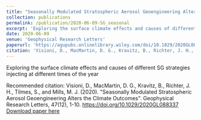 ```yaml
---
title: "Seasonally Modulated Stratospheric Aerosol Geoengineering Alters the Climate Outcomes"
collection: publications
permalink: /publication/2020-06-09-SG_seasonal
excerpt: 'Exploring the surface climate effects and causes of different SG strategies injecting at different times of the year'
date: 2020-06-09
venue: 'Geophysical Research Letters'
paperurl: 'https://agupubs.onlinelibrary.wiley.com/doi/10.1029/2020GL088337'
citation: 'Visioni, D., MacMartin, D. G., Kravitz, B., Richter, J. H., Tilmes, S., and Mills, M. J. (2020). &quot;Seasonally Modulated Stratospheric Aerosol Geoengineering Alters the Climate Outcomes&quot;. Geophysical Research Letters, 47(12), 1-10. https://doi.org/10.1029/2020GL088337'
---
```

Exploring the surface climate effects and causes of different SG strategies injecting at different times of the year

Recommended citation: Visioni, D., MacMartin, D. G., Kravitz, B., Richter, J. H., Tilmes, S., and Mills, M. J. (2020). &quot;Seasonally Modulated Stratospheric Aerosol Geoengineering Alters the Climate Outcomes&quot;. Geophysical Research Letters, 47(12), 1-10. https://doi.org/10.1029/2020GL088337
[Download paper here](http://dan-visioni.github.io/files/SG_2020_Seasonal.pdf)